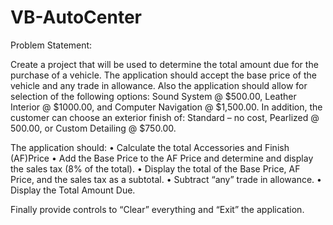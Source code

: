 # VB-AutoCenter


Problem Statement:
 
Create a project that will be used to determine the total amount due for the purchase of a vehicle.  The application should accept the base price of the vehicle and any trade in allowance.  Also the application should allow for selection of the following options:  Sound System @ $500.00, Leather Interior @ $1000.00, and Computer Navigation @ $1,500.00.  In addition, the customer can choose an exterior finish of: Standard – no cost, Pearlized @ 500.00, or Custom Detailing @ $750.00.  
 
The application should:
• Calculate the total Accessories and Finish (AF)Price
• Add the Base Price to the AF Price and determine and display the sales tax (8% of the total).
• Display the total of the Base Price, AF Price, and the sales tax as a subtotal.
• Subtract “any” trade in allowance.
• Display the Total Amount Due.
 
 
Finally provide controls to “Clear” everything and “Exit” the application.
 
